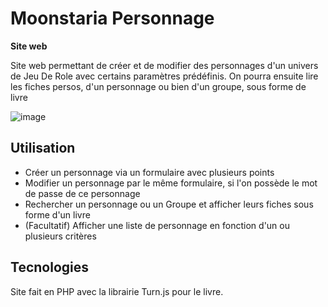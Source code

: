 # Moonstaria Personnage

**Site web**

Site web permettant de créer et de modifier des personnages d'un univers de Jeu De Role avec certains paramètres prédéfinis. On pourra ensuite lire les fiches persos, d'un personnage ou bien d'un groupe, sous forme de livre

![image](https://img15.hostingpics.net/pics/209805ChristineZora.png)

## Utilisation

* Créer un personnage via un formulaire avec plusieurs points
* Modifier un personnage par le même formulaire, si l'on possède le mot de passe de ce personnage
* Rechercher un personnage ou un Groupe et afficher leurs fiches sous forme d'un livre
* (Facultatif) Afficher une liste de personnage en fonction d'un ou plusieurs critères

## Tecnologies

Site fait en PHP avec la librairie Turn.js pour le livre.